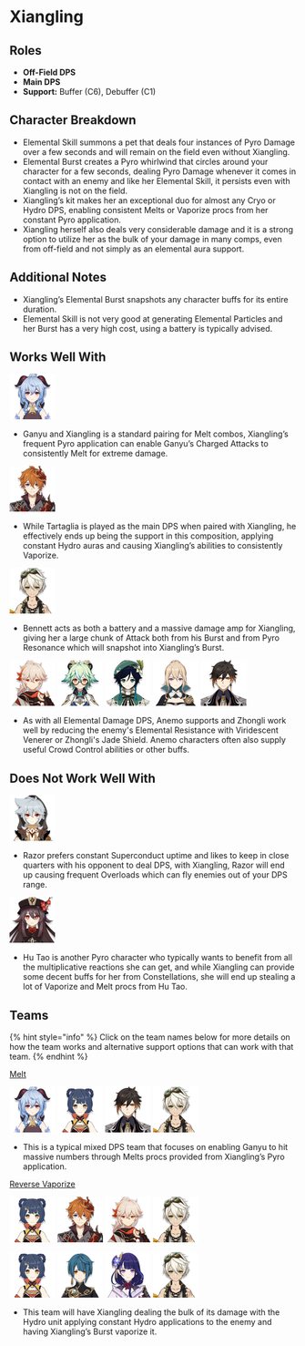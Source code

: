 # Xiangling

## Roles

* **Off-Field DPS**
* **Main DPS**
* **Support:** Buffer (C6), Debuffer (C1)

## Character Breakdown

* Elemental Skill summons a pet that deals four instances of Pyro Damage over a few seconds and will remain on the field even without Xiangling.
* Elemental Burst creates a Pyro whirlwind that circles around your character for a few seconds, dealing Pyro Damage whenever it comes in contact with an enemy and like her Elemental Skill, it persists even with Xiangling is not on the field.
* Xiangling’s kit makes her an exceptional duo for almost any Cryo or Hydro DPS, enabling consistent Melts or Vaporize procs from her constant Pyro application.
* Xiangling herself also deals very considerable damage and it is a strong option to utilize her as the bulk of your damage in many comps, even from off-field and not simply as an elemental aura support.

## Additional Notes

* Xiangling’s Elemental Burst snapshots any character buffs for its entire duration.
* Elemental Skill is not very good at generating Elemental Particles and her Burst has a very high cost, using a battery is typically advised.

## Works Well With

![](../../.gitbook/assets/UI_AvatarIcon_Ganyu.png)

* Ganyu and Xiangling is a standard pairing for Melt combos, Xiangling’s frequent Pyro application can enable Ganyu’s Charged Attacks to consistently Melt for extreme damage.

![](../../.gitbook/assets/ui_avataricon_tartaglia.png)

* While Tartaglia is played as the main DPS when paired with Xiangling, he effectively ends up being the support in this composition, applying constant Hydro auras and causing Xiangling’s abilities to consistently Vaporize.

![](../../.gitbook/assets/UI_AvatarIcon_Bennett.png)

* Bennett acts as both a battery and a massive damage amp for Xiangling, giving her a large chunk of Attack both from his Burst and from Pyro Resonance which will snapshot into Xiangling’s Burst.

![](../../.gitbook/assets/UI_AvatarIcon_Kazuha.png) ![](../../.gitbook/assets/UI_AvatarIcon_Sucrose.png) ![](../../.gitbook/assets/UI_AvatarIcon_Venti.png) ![](../../.gitbook/assets/UI_AvatarIcon_Jean.png) ![](../../.gitbook/assets/UI_AvatarIcon_Zhongli.png)

* As with all Elemental Damage DPS, Anemo supports and Zhongli work well by reducing the enemy's Elemental Resistance with Viridescent Venerer or Zhongli's Jade Shield. Anemo characters often also supply useful Crowd Control abilities or other buffs.

## Does Not Work Well With

![](../../.gitbook/assets/UI_AvatarIcon_Razor.png)

* Razor prefers constant Superconduct uptime and likes to keep in close quarters with his opponent to deal DPS, with Xiangling, Razor will end up causing frequent Overloads which can fly enemies out of your DPS range.

![](../../.gitbook/assets/UI_AvatarIcon_Hutao.png)

* Hu Tao is another Pyro character who typically wants to benefit from all the multiplicative reactions she can get, and while Xiangling can provide some decent buffs for her from Constellations, she will end up stealing a lot of Vaporize and Melt procs from Hu Tao.

## Teams

{% hint style="info" %}
Click on the team names below for more details on how the team works and alternative support options that can work with that team.
{% endhint %}

[Melt](../../teams/melt.md)

![](../../.gitbook/assets/UI_AvatarIcon_Ganyu.png) ![](../../.gitbook/assets/UI_AvatarIcon_Xiangling.png) ![](../../.gitbook/assets/UI_AvatarIcon_Zhongli.png) ![](../../.gitbook/assets/UI_AvatarIcon_Bennett.png)

* This is a typical mixed DPS team that focuses on enabling Ganyu to hit massive numbers through Melts procs provided from Xiangling’s Pyro application.

[Reverse Vaporize](../../teams/reverse-vaporize.md)

![](../../.gitbook/assets/UI_AvatarIcon_Xiangling.png) ![](../../.gitbook/assets/ui_avataricon_tartaglia.png) ![](../../.gitbook/assets/UI_AvatarIcon_Kazuha.png) ![](../../.gitbook/assets/UI_AvatarIcon_Bennett.png)

![](../../.gitbook/assets/UI_AvatarIcon_Xiangling.png) ![](../../.gitbook/assets/UI_AvatarIcon_Xingqiu.png) ![](../../.gitbook/assets/UI_AvatarIcon_Shougun.png) ![](../../.gitbook/assets/UI_AvatarIcon_Bennett.png)

* This team will have Xiangling dealing the bulk of its damage with the Hydro unit applying constant Hydro applications to the enemy and having Xiangling’s Burst vaporize it.
